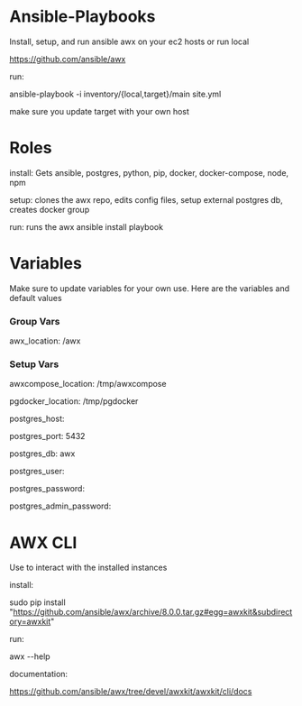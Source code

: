 # Ansible-Playbooks
Install, setup, and run ansible awx on your ec2 hosts or run local

https://github.com/ansible/awx

run:

ansible-playbook -i inventory/{local,target}/main site.yml

make sure you update target with your own host

# Roles
install: Gets ansible, postgres, python, pip, docker, docker-compose, node, npm

setup: clones the awx repo, edits config files, setup external postgres db, creates docker group

run: runs the awx ansible install playbook

# Variables

Make sure to update variables for your own use. Here are the variables and default values

### Group Vars

awx_location: /awx

### Setup Vars

awxcompose_location: /tmp/awxcompose

pgdocker_location: /tmp/pgdocker

postgres_host:

postgres_port: 5432

postgres_db: awx

postgres_user:

postgres_password:

postgres_admin_password:

# AWX CLI

Use to interact with the installed instances

install:

sudo pip install "https://github.com/ansible/awx/archive/8.0.0.tar.gz#egg=awxkit&subdirectory=awxkit"

run:

awx --help

documentation:

https://github.com/ansible/awx/tree/devel/awxkit/awxkit/cli/docs
